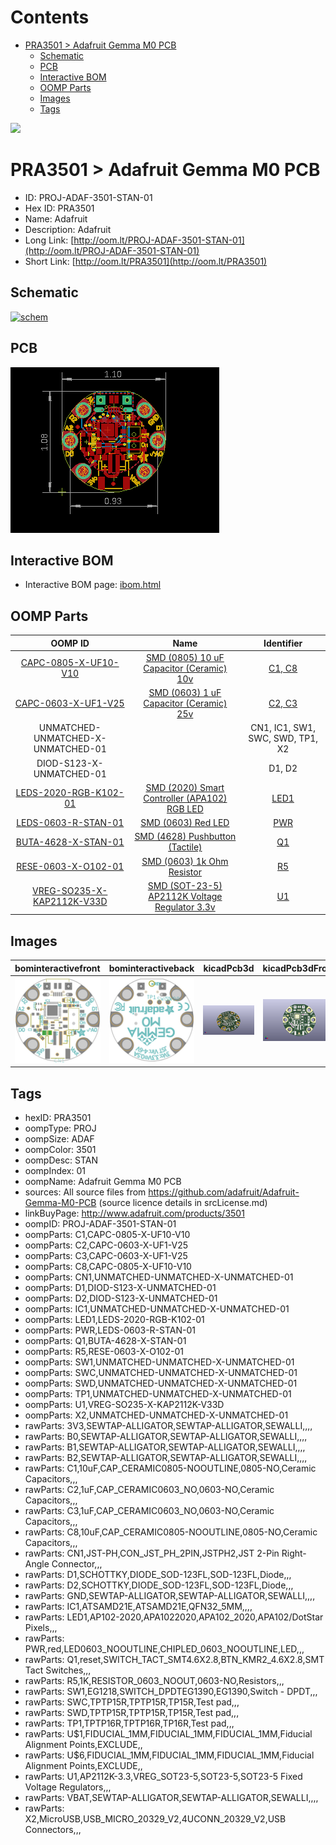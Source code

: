 



Contents
========

* [PRA3501 > Adafruit Gemma M0 PCB](#pra3501--adafruit-gemma-m0-pcb)
	* [Schematic](#schematic)
	* [PCB](#pcb)
	* [Interactive BOM](#interactive-bom)
	* [OOMP Parts](#oomp-parts)
	* [Images](#images)
	* [Tags](#tags)
  
![][im]
# PRA3501 > Adafruit Gemma M0 PCB

- ID: PROJ-ADAF-3501-STAN-01
- Hex ID: PRA3501
- Name: Adafruit
- Description: Adafruit
- Long Link: [http://oom.lt/PROJ-ADAF-3501-STAN-01](http://oom.lt/PROJ-ADAF-3501-STAN-01)
- Short Link: [http://oom.lt/PRA3501](http://oom.lt/PRA3501)

## Schematic
  
[![schem](eagleSchemImage.png)](eagleSchemImage.png)
## PCB
  
[![pcb](eagleImage.png)](eagleImage.png)
## Interactive BOM

- Interactive BOM page: [ibom.html](https://htmlpreview.github.io/?https://github.com/oomlout/oomlout_OOMP_projects/blob/main/PROJ-ADAF-3501-STAN-01/kicad/bom/ibom.html)

## OOMP Parts
  

|OOMP ID|Name|Identifier|
| :---: | :---: | :---: |
|[CAPC-0805-X-UF10-V10](https://github.com/oomlout/oomlout_OOMP_parts/tree/main/CAPC-0805-X-UF10-V10/)|[SMD (0805) 10 uF Capacitor (Ceramic) 10v](https://github.com/oomlout/oomlout_OOMP_parts/tree/main/CAPC-0805-X-UF10-V10/)|[C1, C8](https://github.com/oomlout/oomlout_OOMP_parts/tree/main/CAPC-0805-X-UF10-V10/)|
|[CAPC-0603-X-UF1-V25](https://github.com/oomlout/oomlout_OOMP_parts/tree/main/CAPC-0603-X-UF1-V25/)|[SMD (0603) 1 uF Capacitor (Ceramic) 25v](https://github.com/oomlout/oomlout_OOMP_parts/tree/main/CAPC-0603-X-UF1-V25/)|[C2, C3](https://github.com/oomlout/oomlout_OOMP_parts/tree/main/CAPC-0603-X-UF1-V25/)|
|UNMATCHED-UNMATCHED-X-UNMATCHED-01||CN1, IC1, SW1, SWC, SWD, TP1, X2|
|DIOD-S123-X-UNMATCHED-01||D1, D2|
|[LEDS-2020-RGB-K102-01](https://github.com/oomlout/oomlout_OOMP_parts/tree/main/LEDS-2020-RGB-K102-01/)|[SMD (2020) Smart Controller (APA102) RGB LED](https://github.com/oomlout/oomlout_OOMP_parts/tree/main/LEDS-2020-RGB-K102-01/)|[LED1](https://github.com/oomlout/oomlout_OOMP_parts/tree/main/LEDS-2020-RGB-K102-01/)|
|[LEDS-0603-R-STAN-01](https://github.com/oomlout/oomlout_OOMP_parts/tree/main/LEDS-0603-R-STAN-01/)|[SMD (0603) Red LED](https://github.com/oomlout/oomlout_OOMP_parts/tree/main/LEDS-0603-R-STAN-01/)|[PWR](https://github.com/oomlout/oomlout_OOMP_parts/tree/main/LEDS-0603-R-STAN-01/)|
|[BUTA-4628-X-STAN-01](https://github.com/oomlout/oomlout_OOMP_parts/tree/main/BUTA-4628-X-STAN-01/)|[SMD (4628) Pushbutton (Tactile)](https://github.com/oomlout/oomlout_OOMP_parts/tree/main/BUTA-4628-X-STAN-01/)|[Q1](https://github.com/oomlout/oomlout_OOMP_parts/tree/main/BUTA-4628-X-STAN-01/)|
|[RESE-0603-X-O102-01](https://github.com/oomlout/oomlout_OOMP_parts/tree/main/RESE-0603-X-O102-01/)|[SMD (0603) 1k Ohm Resistor](https://github.com/oomlout/oomlout_OOMP_parts/tree/main/RESE-0603-X-O102-01/)|[R5](https://github.com/oomlout/oomlout_OOMP_parts/tree/main/RESE-0603-X-O102-01/)|
|[VREG-SO235-X-KAP2112K-V33D](https://github.com/oomlout/oomlout_OOMP_parts/tree/main/VREG-SO235-X-KAP2112K-V33D/)|[SMD (SOT-23-5) AP2112K Voltage Regulator 3.3v](https://github.com/oomlout/oomlout_OOMP_parts/tree/main/VREG-SO235-X-KAP2112K-V33D/)|[U1](https://github.com/oomlout/oomlout_OOMP_parts/tree/main/VREG-SO235-X-KAP2112K-V33D/)|

## Images
  
  

|bominteractivefront|bominteractiveback|kicadPcb3d|kicadPcb3dFront|kicadPcb3dBack|eagleImage|eagleSchemImage|
| :---: | :---: | :---: | :---: | :---: | :---: | :---: |
|[![bominteractivefront](bomFront_140.png)](bomFront.png)|[![bominteractiveback](bomBack_140.png)](bomBack.png)|[![kicadPcb3d](kicadPcb3d_140.png)](kicadPcb3d.png)|[![kicadPcb3dFront](kicadPcb3dFront_140.png)](kicadPcb3dFront.png)|[![kicadPcb3dBack](kicadPcb3dBack_140.png)](kicadPcb3dBack.png)|[![eagleImage](eagleImage_140.png)](eagleImage.png)|[![eagleSchemImage](eagleSchemImage_140.png)](eagleSchemImage.png)|

## Tags

- hexID: PRA3501
- oompType: PROJ
- oompSize: ADAF
- oompColor: 3501
- oompDesc: STAN
- oompIndex: 01
- oompName: Adafruit Gemma M0 PCB
- sources: All source files from https://github.com/adafruit/Adafruit-Gemma-M0-PCB (source licence details in srcLicense.md)
- linkBuyPage: http://www.adafruit.com/products/3501
- oompID: PROJ-ADAF-3501-STAN-01
- oompParts: C1,CAPC-0805-X-UF10-V10
- oompParts: C2,CAPC-0603-X-UF1-V25
- oompParts: C3,CAPC-0603-X-UF1-V25
- oompParts: C8,CAPC-0805-X-UF10-V10
- oompParts: CN1,UNMATCHED-UNMATCHED-X-UNMATCHED-01
- oompParts: D1,DIOD-S123-X-UNMATCHED-01
- oompParts: D2,DIOD-S123-X-UNMATCHED-01
- oompParts: IC1,UNMATCHED-UNMATCHED-X-UNMATCHED-01
- oompParts: LED1,LEDS-2020-RGB-K102-01
- oompParts: PWR,LEDS-0603-R-STAN-01
- oompParts: Q1,BUTA-4628-X-STAN-01
- oompParts: R5,RESE-0603-X-O102-01
- oompParts: SW1,UNMATCHED-UNMATCHED-X-UNMATCHED-01
- oompParts: SWC,UNMATCHED-UNMATCHED-X-UNMATCHED-01
- oompParts: SWD,UNMATCHED-UNMATCHED-X-UNMATCHED-01
- oompParts: TP1,UNMATCHED-UNMATCHED-X-UNMATCHED-01
- oompParts: U1,VREG-SO235-X-KAP2112K-V33D
- oompParts: X2,UNMATCHED-UNMATCHED-X-UNMATCHED-01
- rawParts: 3V3,SEWTAP-ALLIGATOR,SEWTAP-ALLIGATOR,SEWALLI,,,,
- rawParts: B0,SEWTAP-ALLIGATOR,SEWTAP-ALLIGATOR,SEWALLI,,,,
- rawParts: B1,SEWTAP-ALLIGATOR,SEWTAP-ALLIGATOR,SEWALLI,,,,
- rawParts: B2,SEWTAP-ALLIGATOR,SEWTAP-ALLIGATOR,SEWALLI,,,,
- rawParts: C1,10uF,CAP_CERAMIC0805-NOOUTLINE,0805-NO,Ceramic Capacitors,,,
- rawParts: C2,1uF,CAP_CERAMIC0603_NO,0603-NO,Ceramic Capacitors,,,
- rawParts: C3,1uF,CAP_CERAMIC0603_NO,0603-NO,Ceramic Capacitors,,,
- rawParts: C8,10uF,CAP_CERAMIC0805-NOOUTLINE,0805-NO,Ceramic Capacitors,,,
- rawParts: CN1,JST-PH,CON_JST_PH_2PIN,JSTPH2,JST 2-Pin Right-Angle Connector,,,
- rawParts: D1,SCHOTTKY,DIODE_SOD-123FL,SOD-123FL,Diode,,,
- rawParts: D2,SCHOTTKY,DIODE_SOD-123FL,SOD-123FL,Diode,,,
- rawParts: GND,SEWTAP-ALLIGATOR,SEWTAP-ALLIGATOR,SEWALLI,,,,
- rawParts: IC1,ATSAMD21E,ATSAMD21E,QFN32_5MM,,,,
- rawParts: LED1,AP102-2020,APA1022020,APA102_2020,APA102/DotStar Pixels,,,
- rawParts: PWR,red,LED0603_NOOUTLINE,CHIPLED_0603_NOOUTLINE,LED,,,
- rawParts: Q1,reset,SWITCH_TACT_SMT4.6X2.8,BTN_KMR2_4.6X2.8,SMT Tact Switches,,,
- rawParts: R5,1K,RESISTOR_0603_NOOUT,0603-NO,Resistors,,,
- rawParts: SW1,EG1218,SWITCH_DPDTEG1390,EG1390,Switch - DPDT,,,
- rawParts: SWC,TPTP15R,TPTP15R,TP15R,Test pad,,,
- rawParts: SWD,TPTP15R,TPTP15R,TP15R,Test pad,,,
- rawParts: TP1,TPTP16R,TPTP16R,TP16R,Test pad,,,
- rawParts: U$1,FIDUCIAL_1MM,FIDUCIAL_1MM,FIDUCIAL_1MM,Fiducial Alignment Points,EXCLUDE,,
- rawParts: U$6,FIDUCIAL_1MM,FIDUCIAL_1MM,FIDUCIAL_1MM,Fiducial Alignment Points,EXCLUDE,,
- rawParts: U1,AP2112K-3.3,VREG_SOT23-5,SOT23-5,SOT23-5 Fixed Voltage Regulators,,,
- rawParts: VBAT,SEWTAP-ALLIGATOR,SEWTAP-ALLIGATOR,SEWALLI,,,,
- rawParts: X2,MicroUSB,USB_MICRO_20329_V2,4UCONN_20329_V2,USB Connectors,,,



[im]: kicadPcb3d_450.png
